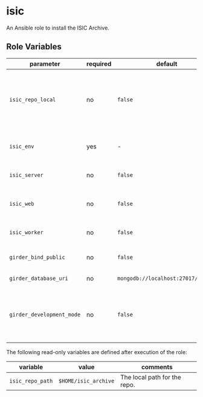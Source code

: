 # isic

An Ansible role to install the ISIC Archive.

## Role Variables

| parameter                 | required | default                            | comments                             |
| --------------------------| -------- | ---------------------------------- | ------------------------------------ |
| `isic_repo_local`         | no       |  `false`                           | Use the local code at `isic_repo_path` (installed as editable), instead of cloning from Git. |
| `isic_env`                | yes      |  -                                 | A mapping of configuration environment variables. |
| `isic_server`             | no       | `false`                            | Enable webserver service. |
| `isic_web`                | no       | `false`                            | Install and build web frontend content. |
| `isic_worker`             | no       | `false`                            | Enable Celery worker service. |
| `girder_bind_public`      | no       | `false`                            | Bind server to all network interfaces. |
| `girder_database_uri`     | no       | `mongodb://localhost:27017/girder` | URL for MongoDB. |
| `girder_development_mode` | no       | `false`                            | Enable Girder's development mode and disable HTTP reverse proxy configuration. |


The following read-only variables are defined after execution of the role:

| variable         | value                 | comments                     |
| ---------------- | --------------------- | ---------------------------- |
| `isic_repo_path` |  `$HOME/isic_archive` | The local path for the repo. |
